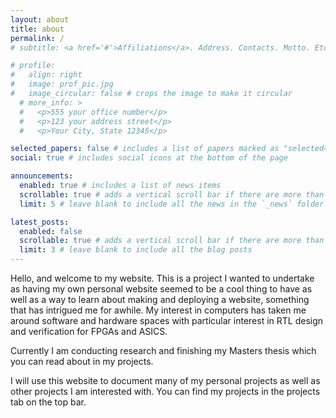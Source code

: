 ```yaml
---
layout: about
title: about
permalink: /
# subtitle: <a href='#'>Affiliations</a>. Address. Contacts. Motto. Etc.

# profile:
#   align: right
#   image: prof_pic.jpg
#   image_circular: false # crops the image to make it circular
  # more_info: >
  #   <p>555 your office number</p>
  #   <p>123 your address street</p>
  #   <p>Your City, State 12345</p>

selected_papers: false # includes a list of papers marked as "selected={true}"
social: true # includes social icons at the bottom of the page

announcements:
  enabled: true # includes a list of news items
  scrollable: true # adds a vertical scroll bar if there are more than 3 news items
  limit: 5 # leave blank to include all the news in the `_news` folder

latest_posts:
  enabled: false
  scrollable: true # adds a vertical scroll bar if there are more than 3 new posts items
  limit: 3 # leave blank to include all the blog posts
---
```


Hello, and welcome to my website. This is a project I wanted to undertake as having my own personal website seemed to be a cool thing to have as well as a way to learn about making and deploying a website, something that has intrigued me for awhile. My interest in computers has taken me around software and hardware spaces with particular interest in RTL design and verification for FPGAs and ASICS.

Currently I am conducting research and finishing my Masters thesis which you can read about in my projects.

I will use this website to document many of my personal projects as well as other projects I am interested with. You can find my projects in the projects tab on the top bar.
